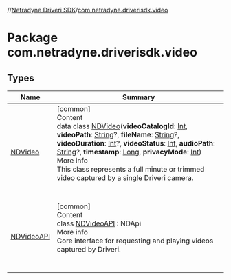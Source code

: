 //[Netradyne Driveri SDK](../index.md)/[com.netradyne.driverisdk.video](index.md)



# Package com.netradyne.driverisdk.video  


## Types  
  
|  Name|  Summary| 
|---|---|
| <a name="com.netradyne.driverisdk.video/NDVideo///PointingToDeclaration/"></a>[NDVideo](-n-d-video/index.md)| <a name="com.netradyne.driverisdk.video/NDVideo///PointingToDeclaration/"></a>[common]  <br>Content  <br>data class [NDVideo](-n-d-video/index.md)(**videoCatalogId**: [Int](https://kotlinlang.org/api/latest/jvm/stdlib/kotlin/-int/index.html), **videoPath**: [String](https://kotlinlang.org/api/latest/jvm/stdlib/kotlin/-string/index.html)?, **fileName**: [String](https://kotlinlang.org/api/latest/jvm/stdlib/kotlin/-string/index.html)?, **videoDuration**: [Int](https://kotlinlang.org/api/latest/jvm/stdlib/kotlin/-int/index.html)?, **videoStatus**: [Int](https://kotlinlang.org/api/latest/jvm/stdlib/kotlin/-int/index.html), **audioPath**: [String](https://kotlinlang.org/api/latest/jvm/stdlib/kotlin/-string/index.html)?, **timestamp**: [Long](https://kotlinlang.org/api/latest/jvm/stdlib/kotlin/-long/index.html), **privacyMode**: [Int](https://kotlinlang.org/api/latest/jvm/stdlib/kotlin/-int/index.html))  <br>More info  <br>This class represents a full minute or trimmed video captured by a single Driveri camera.  <br><br><br>
| <a name="com.netradyne.driverisdk.video/NDVideoAPI///PointingToDeclaration/"></a>[NDVideoAPI](-n-d-video-a-p-i/index.md)| <a name="com.netradyne.driverisdk.video/NDVideoAPI///PointingToDeclaration/"></a>[common]  <br>Content  <br>class [NDVideoAPI](-n-d-video-a-p-i/index.md) : NDApi  <br>More info  <br>Core interface for requesting and playing videos captured by Driveri.  <br><br><br>

